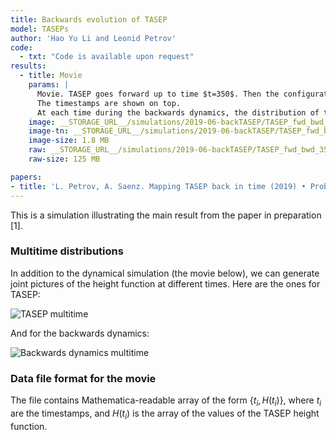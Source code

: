 ```yaml
---
title: Backwards evolution of TASEP
model: TASEPs
author: 'Hao Yu Li and Leonid Petrov'
code:
  - txt: "Code is available upon request"
results:
  - title: Movie
    params: |
      Movie. TASEP goes forward up to time $t=350$. Then the configuration evolves according to the backwards dynamics, all the way down to (almost) time zero.
      The timestamps are shown on top.
      At each time during the backwards dynamics, the distribution of the random height function coincides with the one of the TASEP at the specified time moment.
    image: __STORAGE_URL__/simulations/2019-06-backTASEP/TASEP_fwd_bwd_350.m4v
    image-tn: __STORAGE_URL__/simulations/2019-06-backTASEP/TASEP_fwd_bwd_350_2.png
    image-size: 1.8 MB
    raw: __STORAGE_URL__/simulations/2019-06-backTASEP/TASEP_fwd_bwd_350.txt
    raw-size: 125 MB

papers:
- title: 'L. Petrov, A. Saenz. Mapping TASEP back in time (2019) • Probability Theory and Related Fields, 182, pages 481-530 (2022) • arXiv:1907.09155 [math.PR]'
---
```


This is a simulation illustrating the main result from the paper in preparation [1].

### Multitime distributions

In addition to the dynamical simulation (the movie below), we can generate joint pictures of the height 
function at different times. Here are the ones for TASEP:

<img src="{{site.storage_url}}/simulations/2019-06-backTASEP/multi_TASEP.png" style="max-width:100%;max-height:800px;height:auto;width:auto;" alt="TASEP multitime">

And for the backwards dynamics:

<img src="{{site.storage_url}}/simulations/2019-06-backTASEP/multi_BHP.png" style="max-width:100%;max-height:800px;height:auto;width:auto;" alt="Backwards dynamics multitime">

### Data file format for the movie

The file contains Mathematica-readable array of the form
$\{t_i,H(t_i)\}$, where $t_i$ are the timestamps, and 
$H(t_i)$ is the array of the values of the TASEP height function.

